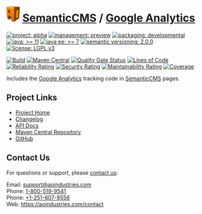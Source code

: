 # [<img src="ao-logo.png" alt="AO Logo" width="35" height="40">](https://github.com/ao-apps) [SemanticCMS](https://github.com/ao-apps/semanticcms) / [Google Analytics](https://github.com/ao-apps/semanticcms-google-analytics)

[![project: alpha](https://semanticcms.com/ao-badges/project-current-stable.svg)](https://aoindustries.com/life-cycle#project-current-stable)
[![management: preview](https://semanticcms.com/ao-badges/management-production.svg)](https://aoindustries.com/life-cycle#management-production)
[![packaging: developmental](https://semanticcms.com/ao-badges/packaging-active.svg)](https://aoindustries.com/life-cycle#packaging-active)  
[![java: &gt;= 11](https://semanticcms.com/ao-badges/java-11.svg)](https://docs.oracle.com/en/java/javase/11/docs/api/)
[![java ee: &gt;= 7](https://semanticcms.com/ao-badges/javaee-7.svg)](https://docs.oracle.com/javaee/7/api/)
[![semantic versioning: 2.0.0](https://semanticcms.com/ao-badges/semver-2.0.0.svg)](http://semver.org/spec/v2.0.0.html)
[![license: LGPL v3](https://semanticcms.com/ao-badges/license-lgpl-3.0.svg)](https://www.gnu.org/licenses/lgpl-3.0)

[![Build](https://github.com/ao-apps/semanticcms-google-analytics/workflows/Build/badge.svg?branch=master)](https://github.com/ao-apps/semanticcms-google-analytics/actions?query=workflow%3ABuild)
[![Maven Central](https://maven-badges.herokuapp.com/maven-central/com.semanticcms/semanticcms-google-analytics/badge.svg)](https://maven-badges.herokuapp.com/maven-central/com.semanticcms/semanticcms-google-analytics)
[![Quality Gate Status](https://sonarcloud.io/api/project_badges/measure?branch=master&project=com.semanticcms%3Asemanticcms-google-analytics&metric=alert_status)](https://sonarcloud.io/dashboard?branch=master&id=com.semanticcms%3Asemanticcms-google-analytics)
[![Lines of Code](https://sonarcloud.io/api/project_badges/measure?branch=master&project=com.semanticcms%3Asemanticcms-google-analytics&metric=ncloc)](https://sonarcloud.io/component_measures?branch=master&id=com.semanticcms%3Asemanticcms-google-analytics&metric=ncloc)  
[![Reliability Rating](https://sonarcloud.io/api/project_badges/measure?branch=master&project=com.semanticcms%3Asemanticcms-google-analytics&metric=reliability_rating)](https://sonarcloud.io/component_measures?branch=master&id=com.semanticcms%3Asemanticcms-google-analytics&metric=Reliability)
[![Security Rating](https://sonarcloud.io/api/project_badges/measure?branch=master&project=com.semanticcms%3Asemanticcms-google-analytics&metric=security_rating)](https://sonarcloud.io/component_measures?branch=master&id=com.semanticcms%3Asemanticcms-google-analytics&metric=Security)
[![Maintainability Rating](https://sonarcloud.io/api/project_badges/measure?branch=master&project=com.semanticcms%3Asemanticcms-google-analytics&metric=sqale_rating)](https://sonarcloud.io/component_measures?branch=master&id=com.semanticcms%3Asemanticcms-google-analytics&metric=Maintainability)
[![Coverage](https://sonarcloud.io/api/project_badges/measure?branch=master&project=com.semanticcms%3Asemanticcms-google-analytics&metric=coverage)](https://sonarcloud.io/component_measures?branch=master&id=com.semanticcms%3Asemanticcms-google-analytics&metric=Coverage)

Includes the [Google Analytics](https://analytics.google.com/) tracking code in [SemanticCMS](https://github.com/ao-apps/semanticcms) pages.

## Project Links
* [Project Home](https://semanticcms.com/google-analytics/)
* [Changelog](https://semanticcms.com/google-analytics/changelog)
* [API Docs](https://semanticcms.com/google-analytics/apidocs/)
* [Maven Central Repository](https://search.maven.org/artifact/com.semanticcms/semanticcms-google-analytics)
* [GitHub](https://github.com/ao-apps/semanticcms-google-analytics)

## Contact Us
For questions or support, please [contact us](https://aoindustries.com/contact):

Email: [support@aoindustries.com](mailto:support@aoindustries.com)  
Phone: [1-800-519-9541](tel:1-800-519-9541)  
Phone: [+1-251-607-9556](tel:+1-251-607-9556)  
Web: https://aoindustries.com/contact
